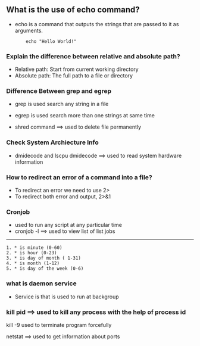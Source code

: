 ## What is the use of echo command?
* echo is a command that outputs the strings that are passed to it as arguments.
 
    ```
        echo "Hello World!"
    ```
### Explain the difference between relative and absolute path?
* Relative path: Start from current working directory
* Absolute path: The full path to a file or directory

### Difference Between grep and egrep
* grep is used search any string in a file
* egrep is used search more than one strings at same time

* shred command ==> used to delete file permanently

### Check System Archiecture Info
* dmidecode and lscpu
dmidecode ==> used to read system hardware information

### How to redirect an error of a command into a file?
* To redirect an error we need to use 2>
* To redirect both error and output, 2>&1

### Cronjob
* used to run any script at any particular time
* cronjob -l ==> used to view list of list jobs
*   * * * * *
    1. * is minute (0-60)
    2. * is hour (0-23)
    3. * is day of month ( 1-31)
    4. * is month (1-12)
    5. * is day of the week (0-6)

### what is daemon service
* Service is that is used to run at backgroup

### kill pid ==> used to kill any process with the help of process id
kill -9 used to terminate program forcefully

netstat ==> used to get information about ports
